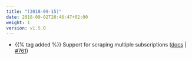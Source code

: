 ```yaml
---
title: "(2018-09-15)"
date: 2018-09-02T20:46:47+02:00
weight: 1
version: v1.5.0
---
```


- {{% tag added %}} Support for scraping multiple subscriptions ([docs](https://promitor.io/configuration/v1.x/metrics/) | [#761](https://github.com/tomkerkhove/promitor/issues/761))
